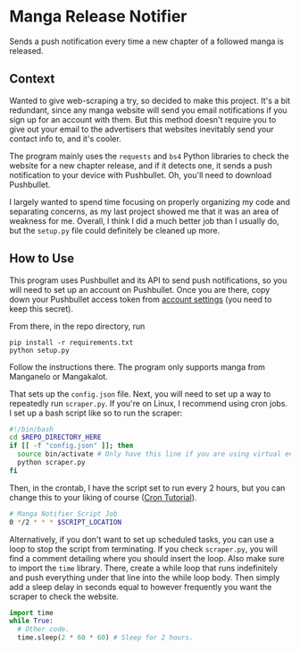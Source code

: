 # Manga Release Notifier
Sends a push notification every time a new chapter of a followed manga is released.

## Context
Wanted to give web-scraping a try, so decided to make this project. It's a bit redundant, since any manga website will send you email notifications if you sign up for an account with them. But this method doesn't require you to give out your email to the advertisers that websites inevitably send your contact info to, and it's cooler.

The program mainly uses the `requests` and `bs4` Python libraries to check the website for a new chapter release, and if it detects one, it sends a push notification to your device with Pushbullet. Oh, you'll need to download Pushbullet.

I largely wanted to spend time focusing on properly organizing my code and separating concerns, as my last project showed me that it was an area of weakness for me. Overall, I think I did a much better job than I usually do, but the `setup.py` file could definitely be cleaned up more.

## How to Use
This program uses Pushbullet and its API to send push notifications, so you will need to set up an account on Pushbullet. Once you are there, copy down your Pushbullet access token from [account settings](https://www.pushbullet.com/#settings) (you need to keep this secret).

From there, in the repo directory, run
```
pip install -r requirements.txt
python setup.py
```

Follow the instructions there. The program only supports manga from Manganelo or Mangakalot.

That sets up the `config.json` file. Next, you will need to set up a way to repeatedly run `scraper.py`. If you're on Linux, I recommend using cron jobs. I set up a bash script like so to run the scraper:
```bash
#!/bin/bash
cd $REPO_DIRECTORY_HERE
if [[ -f "config.json" ]]; then
  source bin/activate # Only have this line if you are using virtual environments.
  python scraper.py
fi
```

Then, in the crontab, I have the script set to run every 2 hours, but you can change this to your liking of course ([Cron Tutorial](https://phoenixnap.com/kb/set-up-cron-job-linux)).
```bash
# Manga Notifier Script Job
0 */2 * * * $SCRIPT_LOCATION
```

Alternatively, if you don't want to set up scheduled tasks, you can use a loop to stop the script from terminating. If you check `scraper.py`, you will find a comment detailing where you should insert the loop. Also make sure to import the `time` library. There, create a while loop that runs indefinitely and push everything under that line into the while loop body. Then simply add a sleep delay in seconds equal to however frequently you want the scraper to check the website.
```python
import time
while True:
  # Other code.
  time.sleep(2 * 60 * 60) # Sleep for 2 hours.
```
